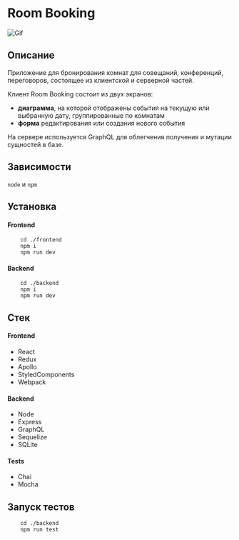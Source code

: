 Room Booking
============

![Gif](https://media.giphy.com/media/6qq0BdfXVLCRCniwiD/giphy.gif)
## Описание
Приложение для бронирования комнат для совещаний, конференций, переговоров, состоящее из клиентской и
серверной частей.

Клиент Room Booking состоит из двух экранов:
- **диаграмма**, на которой отображены события на текущую или выбранную дату, группированные по комнатам
- **форма** редактирования или создания нового события

На сервере используется GraphQL для облегчения получения и мутации сущностей в базе.


## Зависимости
`node` и `npm`

## Установка 
#### Frontend
```
    cd ./frontend
    npm i
    npm run dev
```
#### Backend
```
    cd ./backend
    npm i
    npm run dev
```

## Стек
#### Frontend
- React
- Redux
- Apollo
- StyledComponents
- Webpack

#### Backend
- Node
- Express
- GraphQL
- Sequelize
- SQLite

#### Tests
- Chai
- Mocha

## Запуск тестов 
```
    cd ./backend
    npm run test
```